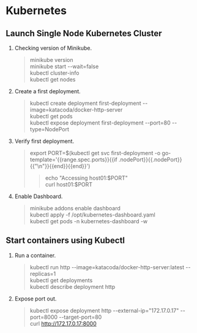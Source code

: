# Kubernetes  

## Launch Single Node Kubernetes Cluster  

1. Checking version of Minikube.  

    > minikube version  
    > minikube start --wait=false  
    > kubectl cluster-info  
    > kubectl get nodes  

2. Create a first deployment.  

    > kubectl create deployment first-deployment --image=katacoda/docker-http-server  
    > kubectl get pods  
    > kubectl expose deployment first-deployment --port=80 --type=NodePort  

3. Verify first deployment.

    > export PORT=$(kubectl get svc first-deployment -o go-template='{{range.spec.ports}}{{if .nodePort}}{{.nodePort}}{{"\n"}}{{end}}{{end}}')  
    >> echo "Accessing host01:\$PORT"  
    >> curl host01:\$PORT
4. Enable Dashboard.

    > minikube addons enable dashboard  
    > kubectl apply -f /opt/kubernetes-dashboard.yaml  
    > kubectl get pods -n kubernetes-dashboard -w  

## Start containers using Kubectl

1. Run a container.

    > kubectl run http --image=katacoda/docker-http-server:latest --replicas=1  
    > kubectl get deployments  
    > kubectl describe deployment http  

2. Expose port out.

    > kubectl expose deployment http --external-ip="172.17.0.17" --port=8000 --target-port=80  
    > curl <http://172.17.0.17:8000>  

